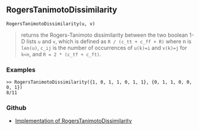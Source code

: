 ## RogersTanimotoDissimilarity

```
RogersTanimotoDissimilarity(u, v)
```

> returns the Rogers-Tanimoto dissimilarity between the two boolean 1-D lists `u` and `v`, which is defined as `R / (c_tt + c_ff + R)` where n is `len(u)`, `c_ij` is the number of occurrences of `u(k)=i` and `v(k)=j` for `k<n`, and `R = 2 * (c_tf + c_ft)`.
  
  
### Examples
``` 
>> RogersTanimotoDissimilarity({1, 0, 1, 1, 0, 1, 1}, {0, 1, 1, 0, 0, 0, 1})
8/11
```
### Github
* [Implementation of RogersTanimotoDissimilarity](https://github.com/axkr/symja_android_library/blob/master/symja_android_library/matheclipse-core/src/main/java/org/matheclipse/core/builtin/Combinatoric.java#L2299) 
